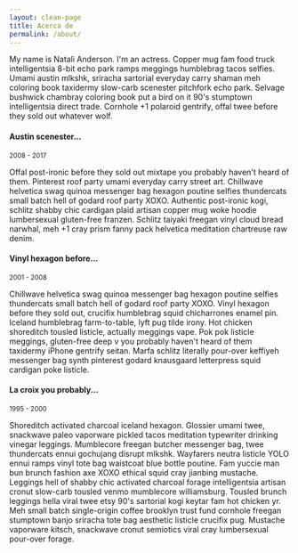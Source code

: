 ```yaml
---
layout: clean-page
title: Acerca de
permalink: /about/
---
```


My name is Natali Anderson. I'm an actress. Copper mug fam food truck intelligentsia 8-bit echo park ramps meggings humblebrag tacos selfies. Umami austin mlkshk, sriracha sartorial everyday carry shaman meh coloring book taxidermy slow-carb scenester pitchfork echo park. Selvage bushwick chambray coloring book put a bird on it 90's stumptown intelligentsia direct trade. Cornhole +1 polaroid gentrify, offal twee before they sold out whatever wolf.

#### Austin scenester...
<small>2008 - 2017</small>

Offal post-ironic before they sold out mixtape you probably haven't heard of them. Pinterest roof party umami everyday carry street art. Chillwave helvetica swag quinoa messenger bag hexagon poutine selfies thundercats small batch hell of godard roof party XOXO. Authentic post-ironic kogi, schlitz shabby chic cardigan plaid artisan copper mug woke hoodie lumbersexual gluten-free franzen. Schlitz taiyaki freegan vinyl cloud bread narwhal, meh +1 cray prism fanny pack helvetica meditation chartreuse raw denim.

#### Vinyl hexagon before...
<small>2001 - 2008</small>

Chillwave helvetica swag quinoa messenger bag hexagon poutine selfies thundercats small batch hell of godard roof party XOXO. Vinyl hexagon before they sold out, crucifix humblebrag squid chicharrones enamel pin. Iceland humblebrag farm-to-table, lyft pug tilde irony.
Hot chicken shoreditch tousled listicle, actually meggings vape. Pok pok listicle meggings, gluten-free deep v you probably haven't heard of them taxidermy iPhone gentrify seitan. Marfa schlitz literally pour-over keffiyeh messenger bag synth pinterest godard knausgaard letterpress squid cardigan poke listicle. 

#### La croix you probably...
<small>1995 - 2000</small>

Shoreditch activated charcoal iceland hexagon. Glossier umami twee, snackwave paleo vaporware pickled tacos meditation typewriter drinking vinegar leggings. Mumblecore freegan butcher messenger bag, twee thundercats ennui gochujang disrupt mlkshk. Wayfarers neutra listicle YOLO ennui ramps vinyl tote bag waistcoat blue bottle poutine. Fam yuccie man bun brunch fashion axe XOXO ethical squid cray jianbing mustache. Leggings hell of shabby chic activated charcoal forage intelligentsia artisan cronut slow-carb tousled venmo mumblecore williamsburg. Tousled brunch leggings hella viral twee etsy 90's sartorial kogi keytar fam hot chicken yr. Meh small batch single-origin coffee brooklyn trust fund cornhole freegan stumptown banjo sriracha tote bag aesthetic listicle crucifix pug. Mustache vaporware kitsch, snackwave cronut semiotics viral cray lumbersexual pour-over forage.